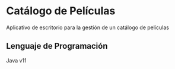 # Catálogo de Películas
Aplicativo de escritorio para la gestión de un catálogo de películas 
## Lenguaje de Programación 
Java v11


